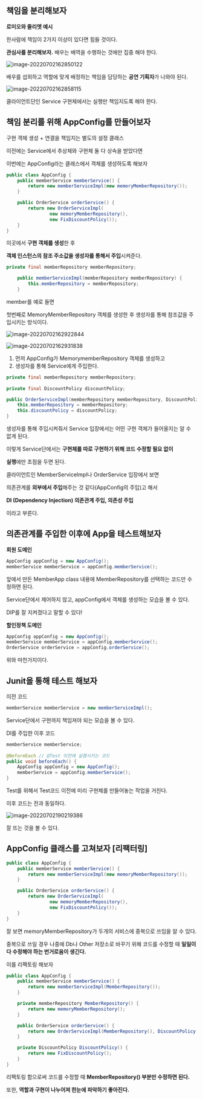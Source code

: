 ## 책임을 분리해보자

**로미오와 줄리엣 예시**

한사람에 책임이 2가지 이상이 있다면 힘들 것이다.

**관심사를 분리해보자.** 배우는 배역을 수행하는 것에만 집중 해야 한다.

![image-20220702162850122](https://user-images.githubusercontent.com/105288887/179054939-b49f5472-2cfc-4023-ad17-00bfe96c00b7.png)

배우를 섭외하고 역할에 맞게 배정하는 책임을 담당하는 **공연 기획자**가 나와야 된다.

![image-20220702162858115](https://user-images.githubusercontent.com/105288887/179054966-9110f4bc-4f34-48c0-a55c-19f1bbbf9263.png)

클라이언트단인 Service 구현체에서는 실행만 책임지도록 해야 한다.

## 책임 분리를 위해 AppConfig를 만들어보자

구현 객체 생성 + 연결을 책임지는 별도의 설정 클래스

이전에는 Service에서 추상체와 구현체 둘 다 상속을 받았다면

이번에는 AppConfig라는 클래스에서 객체를 생성하도록 해보자

```java
public class AppConfig {
    public memberService memberService() {
        return new memberServiceImpl(new memoryMemberRepository());
    }

    public OrderService orderService() {
        return new OrderServiceImpl(
                new memoryMemberRepository(),
                new FixDiscountPolicy());
    }
}
```

이곳에서 **구현 객체를 생성**한 후 

**객체 인스턴스의 참조 주소값을 생성자를 통해서 주입**시켜준다.

```java
private final memberRepository memberRepository;

    public memberServiceImpl(memberRepository memberRepository) {
        this.memberRepository = memberRepository;
    }
```

member를 예로 들면

첫번째로 MemoryMemberRepository 객체를 생성한 후 생성자를 통해 참조값을 주입시키는 방식이다.

![image-20220702162922844](https://user-images.githubusercontent.com/105288887/179054997-cbb8292a-6235-4faa-a62b-3974fb09796e.png)

![image-20220702162931838](https://user-images.githubusercontent.com/105288887/179055014-cddec591-98e7-4225-a37a-1b71ab6043b7.png)

1. 먼저 AppConfig가 MemorymemberRepository 객체를 생성하고 
2. 생성자를 통해 Service에게 주입한다.

```java
private final memberRepository memberRepository;
    
private final DiscountPolicy discountPolicy;

public OrderServiceImpl(memberRepository memberRepository, DiscountPolicy discountPolicy) {
    this.memberRepository = memberRepository;
    this.discountPolicy = discountPolicy;
}
```

생성자를 통해 주입시켜줘서 Service 입장에서는 어떤 구현 객체가 들어올지는 알 수 없게 된다.

이렇게 Service단에서는 **구현체를 따로 구현하기 위해 코드 수정할 필요 없이**

**실행**에만 초점을 두면 된다.



클라이언트인 MemberServiceImpl나 OrderService 입장에서 보면

의존관계를 **외부에서 주입**해주는 것 같다(AppConfig의 주입)고 해서

**DI (Dependency Injection) 의존관계 주입, 의존성 주입**

이라고 부른다.

## 의존관계를 주입한 이후에 App을 테스트해보자

**회원 도메인**

```java
AppConfig appConfig = new AppConfig();
memberService memberService = appConfig.memberService();
```

앞에서 만든 MemberApp class 내용에 MemberRepository를 선택하는 코드만 수정하면 된다.

Service단에서 제어하지 않고, appConfig에서 객체를 생성하는 모습을 볼 수 있다.

DIP를 잘 지켜졌다고 말할 수 있다!

**할인정책 도메인**

```java
AppConfig appConfig = new AppConfig();
memberService memberService = appConfig.memberService();
OrderService orderService = appConfig.orderService();
```

위와 마천가지이다.

## Junit을 통해 테스트 해보자

이전 코드

```java
memberService memberService = new memberServiceImpl();
```

Service단에서 구현까지 책임져야 되는 모습을 볼 수 있다.

DI를 주입한 이후 코드

```java
memberService memberService;
    
@BeforeEach // @Test 이전에 실행시키는 코드
public void beforeEach() {
    AppConfig appConfig = new AppConfig();
    memberService = appConfig.memberService();
}
```

Test를 위해서 Test코드 이전에 미리 구현체를 만들어놓는 작업을 거친다.

이후 코드는 전과 동일하다.

![image-20220702190219386](https://user-images.githubusercontent.com/105288887/179055042-7dd27583-deb4-471e-a3e3-96f5a17d7578.png)

잘 뜨는 것을 볼 수 있다.

## AppConfig 클래스를 고쳐보자 [리팩터링]

```java
public class AppConfig {
    public memberService memberService() {
        return new memberServiceImpl(new memoryMemberRepository());
    }

    public OrderService orderService() {
        return new OrderServiceImpl(
                new memoryMemberRepository(),
                new FixDiscountPolicy());
    }
}
```

잘 보면 memoryMemberRepository가 두개의 서비스에 중복으로 쓰임을 알 수 있다.

중복으로 쓰일 경우 나중에 Db나 Other 저장소로 바꾸기 위해 코드를 수정할 때 **일일이 다 수정해야 하는 번거로움이 생긴다.**

이를 리팩토링 해보자

```java
public class AppConfig {
    public memberService memberService() {
        return new memberServiceImpl(MemberRepository());
    }

    private memberRepository MemberRepository() {
        return new memoryMemberRepository();
    }

    public OrderService orderService() {
        return new OrderServiceImpl(MemberRepository(), DiscountPolicy());
    }

    private DiscountPolicy DiscountPolicy() {
        return new FixDiscountPolicy();
    }
}
```

리팩토링 함으로써 코드를 수정할 때 **MemberRepository() 부분만 수정하면 된다.**

또한, **역할과 구현이 나누어져 한눈에 파악하기 좋아진다.**
